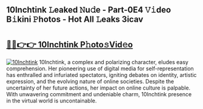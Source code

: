 ## 10Inchtink 𝙻eaked 𝙽u𝚍e - Part-0E4 𝚅𝚒deo B𝚒kini 𝙿hotos - Hot All 𝙻eaks 3icav

# <h2><a href="http://ld02bn.urlbe.top/?page=10Inchtink">🔗🔗👉👉 10Inchtink P𝚑oto𝚜Vid𝚎o</a></h2>

[![10Inchtink](https://i.imgur.com/eBuTRDB.gif)](http://ld02bn.urlbe.top/?page=10Inchtink)
10Inchtink, a complex and polarizing character, eludes easy comprehension. Her pioneering use of digital media for self-representation has enthralled and infuriated spectators, igniting debates on identity, artistic expression, and the evolving nature of online societies. Despite the uncertainty of her future actions, her impact on online culture is palpable. With unwavering commitment and undeniable charm, 10Inchtink presence in the virtual world is uncontainable.
